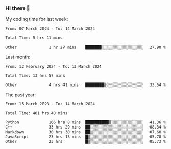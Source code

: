 ### Hi there 👋

My coding time for last week:

<!--START_SECTION:week-->

```txt
From: 07 March 2024 - To: 14 March 2024

Total Time: 5 hrs 11 mins

Other              1 hr 27 mins    ███████░░░░░░░░░░░░░░░░░░   27.90 %
```

<!--END_SECTION:week-->

Last month:

<!--START_SECTION:month-->

```txt
From: 12 February 2024 - To: 13 March 2024

Total Time: 13 hrs 57 mins

Other              4 hrs 41 mins   ████████▒░░░░░░░░░░░░░░░░   33.54 %
```

<!--END_SECTION:month-->

The past year:

<!--START_SECTION:year-->

```txt
From: 15 March 2023 - To: 14 March 2024

Total Time: 401 hrs 40 mins

Python             166 hrs 8 mins  ██████████▒░░░░░░░░░░░░░░   41.36 %
C++                33 hrs 29 mins  ██░░░░░░░░░░░░░░░░░░░░░░░   08.34 %
Markdown           30 hrs 30 mins  ██░░░░░░░░░░░░░░░░░░░░░░░   07.60 %
JavaScript         23 hrs 13 mins  █▒░░░░░░░░░░░░░░░░░░░░░░░   05.78 %
Other              23 hrs          █▒░░░░░░░░░░░░░░░░░░░░░░░   05.73 %
```

<!--END_SECTION:year-->
